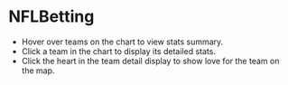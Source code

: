 # NFLBetting

* Hover over teams on the chart to view stats summary.
* Click a team in the chart to display its detailed stats.
* Click the heart in the team detail display to show love for the team on the map.
